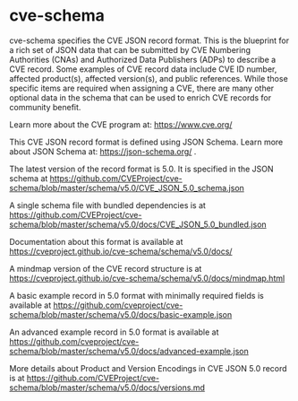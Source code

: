# cve-schema

cve-schema specifies the CVE JSON record format. This is the blueprint for a rich set of JSON data that can be submitted by CVE Numbering Authorities (CNAs) and Authorized Data Publishers (ADPs) to describe a CVE record. Some examples of CVE record data include CVE ID number, affected product(s), affected version(s), and public references. While those specific items are required when assigning a CVE, there are many other optional data in the schema that can be used to enrich CVE records for community benefit.

Learn more about the CVE program at: https://www.cve.org/

This CVE JSON record format is defined using JSON Schema. Learn more about JSON Schema at: https://json-schema.org/ .

The latest version of the record format is 5.0. It is specified in the JSON schema at https://github.com/CVEProject/cve-schema/blob/master/schema/v5.0/CVE_JSON_5.0_schema.json

A single schema file with bundled dependencies is at https://github.com/CVEProject/cve-schema/blob/master/schema/v5.0/docs/CVE_JSON_5.0_bundled.json

Documentation about this format is available at https://cveproject.github.io/cve-schema/schema/v5.0/docs/

A mindmap version of the CVE record structure is at https://cveproject.github.io/cve-schema/schema/v5.0/docs/mindmap.html

A basic example record in 5.0 format with minimally required fields is available at https://github.com/cveproject/cve-schema/blob/master/schema/v5.0/docs/basic-example.json

An advanced example record in 5.0 format is available at https://github.com/cveproject/cve-schema/blob/master/schema/v5.0/docs/advanced-example.json

More details about Product and Version Encodings in CVE JSON 5.0 record is at https://github.com/CVEProject/cve-schema/blob/master/schema/v5.0/docs/versions.md
